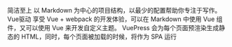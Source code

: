 
 简洁至上
 以 Markdown 为中心的项目结构，以最少的配置帮助你专注于写作。
 Vue驱动
 享受 Vue + webpack 的开发体验，可以在 Markdown 中使用 Vue 组件，又可以使用 Vue 来开发自定义主题。
 VuePress 会为每个页面预渲染生成静态的 HTML，同时，每个页面被加载的时候，将作为 SPA 运行